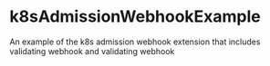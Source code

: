 # k8sAdmissionWebhookExample
An example of the k8s admission webhook extension that includes validating webhook and validating webhook
